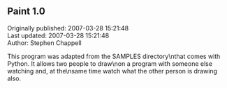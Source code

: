 ## Paint 1.0  
Originally published: 2007-03-28 15:21:48  
Last updated: 2007-03-28 15:21:48  
Author: Stephen Chappell  
  
This program was adapted from the SAMPLES directory\nthat comes with Python. It allows two people to draw\non a program with someone else watching and, at the\nsame time watch what the other person is drawing also.